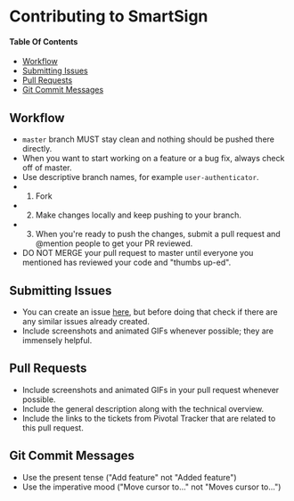 # Contributing to SmartSign

#### Table Of Contents

* [Workflow](#workflow)
* [Submitting Issues](#submitting-issues)
* [Pull Requests](#pull-requests)
* [Git Commit Messages](#git-commit-messages)

## Workflow

* `master` branch MUST stay clean and nothing should be pushed there directly.
* When you want to start working on a feature or a bug fix, always check off of master.
* Use descriptive branch names, for example `user-authenticator`.
* 1. Fork
* 2. Make changes locally and keep pushing to your branch.
* 3. When you're ready to push the changes, submit a pull request and @mention people to get your PR reviewed. 
* DO NOT MERGE your pull request to master until everyone you mentioned has reviewed your code and "thumbs up-ed".

## Submitting Issues

* You can create an issue [here](https://github.com/gtkesh/smartsign-service/issues/new), but
  before doing that check if there are any similar issues already created. 
* Include screenshots and animated GIFs whenever possible; they are immensely
  helpful.

## Pull Requests

* Include screenshots and animated GIFs in your pull request whenever possible.
* Include the general description along with the technical overview.
* Include the links to the tickets from Pivotal Tracker that are related to this pull request.


## Git Commit Messages

* Use the present tense ("Add feature" not "Added feature")
* Use the imperative mood ("Move cursor to..." not "Moves cursor to...")
